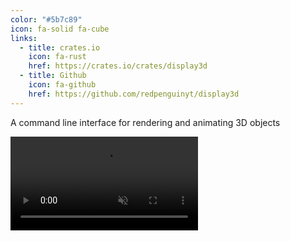 ```yaml
---
color: "#5b7c89"
icon: fa-solid fa-cube
links:
  - title: crates.io
    icon: fa-rust
    href: https://crates.io/crates/display3d
  - title: Github
    icon: fa-github
    href: https://github.com/redpenguinyt/display3d
---
```


A command line interface for rendering and animating 3D objects

<video controls autoplay muted loop>
  <source src="https://github.com/redpenguinyt/display3d/assets/79577742/6131167a-7b83-4c8e-96ec-c9715f3b4d23"
    type="video/mp4">
  Your browser does not support the video tag.
</video>
<p></p>